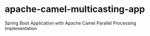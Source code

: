 # apache-camel-multicasting-app
Spring Boot Application with Apache Camel Parallel Processing Implementation
